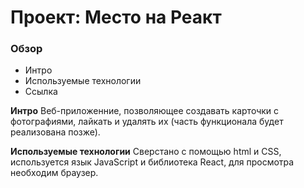 # Проект: Место на Реакт

### Обзор

- Интро
- Используемые технологии
- Ссылка

**Интро**
Веб-приложенние, позволяющее создавать карточки с фотографиями, лайкать и удалять их (часть функционала будет реализована позже).

**Используемые технологии**
Сверстано с помощью html и CSS, используется язык JavaScript и библиотека React, для просмотра необходим браузер.
